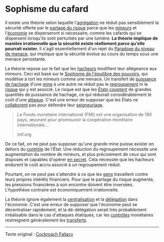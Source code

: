 Sophisme du cafard
==================

Il existe une théorie selon laquelle l'[agrégation](ch101-glossary.md#agrégation) ne réduit pas sensiblement la sécurité offerte par le [partage du risque](ch016-risk-sharing-principle.md) parce que les [mineurs](ch101-glossary.md#mineur) et l'[économie](ch101-glossary.md#économie) se disperseront si nécessaire, comme les cafards qui se dispersent lorsqu'ils sont perturbés par une lumière. **La théorie implique de manière irrationnelle que la sécurité existe réellement parce qu'elle pourrait exister.** Il s'agit essentiellement d'un rejet du [Paradoxe du niveau de menace](ch033-threat-level-paradox.md), qui implique que la sécurité évolue au cours du temps sous une menace persistante.

La théorie repose sur le fait que les [hacheurs](ch101-glossary.md#hacheur) modifient leur allégeance aux mineurs. Ceci est basé sur le [Sophisme de l'équilibre des pouvoirs](ch042-balance-of-power-fallacy.md), qui modélise à tort les mineurs comme une menace. Un transfert de [puissance de hachage](ch101-glossary.md#puissance-de-hachage) d'une [mine](ch101-glossary.md#mine) à une autre ne réduit pas le [regroupement](ch101-glossary.md#regroupement) ni le [risque](ch039-pooling-pressure-risk.md) qui y est associé. Le risque est que les [États](ch101-glossary.md#état) [cooptent](ch101-glossary.md#cooptation) de grandes quantités de puissance de hachage, ce qui réduirait considérablement le coût d'une [attaque](ch101-glossary.md#attaque). C'est une erreur de supposer que les États ne [collaborent](https://www.imf.org/en/About) pas pour défendre leur [seigneuriage](https://fr.wikipedia.org/wiki/Seigneuriage).

> Le Fonds monétaire international (FMI) est une organisation de 190 pays, œuvrant pour promouvoir la coopération monétaire internationale...
>
> imf.org

De ce fait, on ne peut pas supposer qu'une grande mine puisse exister en dehors du [contrôle](ch101-glossary.md#puissance) de l'État. Une réduction du regroupement nécessite une augmentation du nombre de mineurs, et plus précisément de ceux qui sont disposés et capables d'opérer [en secret](https://www.theatlantic.com/magazine/archive/2017/09/big-in-venezuela/534177/). Cela nécessite que les hacheurs endurent le coût accru associé à un regroupement réduit.

Pourtant, on ne peut pas s'attendre à ce que les [gens](ch101-glossary.md#personne) travaillent contre leurs propres intérêts financiers. Pour que le partage du risque augmente, les pressions financières à son encontre doivent être inversées. L'hypothèse contraire est économiquement irrationnelle.

La théorie ignore également la [centralisation](ch101-glossary.md#centralisation) et la [délégation](ch101-glossary.md#délégation) dans l'économie. C'est une erreur de supposer que l'économie peut se décentraliser rapidement, et la dé-délégation serait très probablement irréalisable dans le cas d'attaques étatiques, car les [contrôles](https://fr.wikipedia.org/wiki/Contr%C3%B4le_des_changes) monétaires restreignent généralement les [transferts](ch101-glossary.md#transfert).

---

Texte original : [Cockroach Fallacy](https://github.com/libbitcoin/libbitcoin-system/wiki/Cockroach-Fallacy)